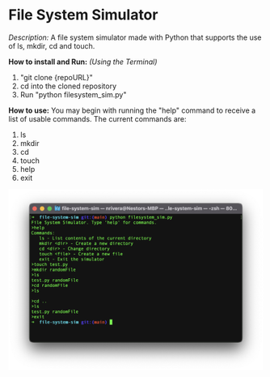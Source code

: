 # File System Simulator

_Description:_
A file system simulator made with Python that supports the use of ls, mkdir, cd and touch.

**How to install and Run:**
_(Using the Terminal)_

1. "git clone {repoURL}"
2. cd into the cloned repository
3. Run "python filesystem_sim.py"

**How to use:**
You may begin with running the "help" command to receive a list of usable commands.
The current commands are:

1. ls
2. mkdir
3. cd
4. touch
5. help
6. exit

![Screenshot of terminal showcasing an example use of this program](/images/screenshot.png "Example Use")
